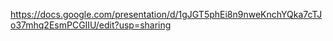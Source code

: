 https://docs.google.com/presentation/d/1gJGT5phEi8n9nweKnchYQka7cTJo37mhq2EsmPCGIIU/edit?usp=sharing
